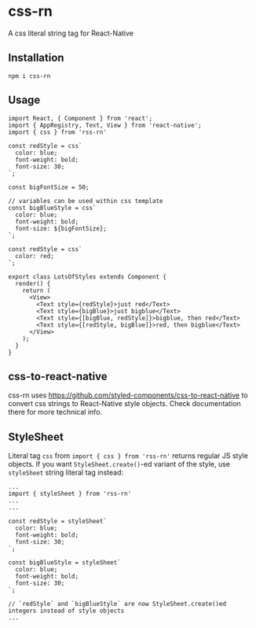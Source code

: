 # css-rn
A css literal string tag for React-Native

## Installation
```
npm i css-rn
```

## Usage
```
import React, { Component } from 'react';
import { AppRegistry, Text, View } from 'react-native';
import { css } from 'rss-rn'

const redStyle = css`
  color: blue;
  font-weight: bold;
  font-size: 30;
`;

const bigFontSize = 50;

// variables can be used within css template
const bigBlueStyle = css`
  color: blue;
  font-weight: bold;
  font-size: ${bigFontSize};
`;

const redStyle = css`
  color: red;
`;

export class LotsOfStyles extends Component {
  render() {
    return (
      <View>
        <Text style={redStyle}>just red</Text>
        <Text style={bigBlue}>just bigblue</Text>
        <Text style={[bigBlue, redStyle]}>bigblue, then red</Text>
        <Text style={[redStyle, bigBlue]}>red, then bigblue</Text>
      </View>
    );
  }
}
```

## css-to-react-native
css-rn uses https://github.com/styled-components/css-to-react-native to convert css strings to React-Native style objects. Check documentation there for more technical info.

## StyleSheet
Literal tag `css` from `import { css } from 'rss-rn'` returns regular JS style objects.
If you want `StyleSheet.create()`-ed variant of the style, use `styleSheet` string literal tag instead:
```
...
import { styleSheet } from 'rss-rn'
...
...

const redStyle = styleSheet`
  color: blue;
  font-weight: bold;
  font-size: 30;
`;

const bigBlueStyle = styleSheet`
  color: blue;
  font-weight: bold;
  font-size: 30;
`;

// `redStyle` and `bigBlueStyle` are now StyleSheet.create()ed integers instead of style objects
...
```
